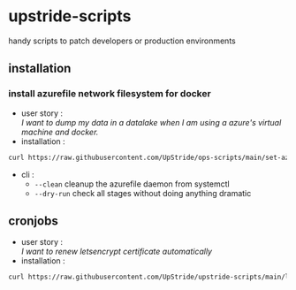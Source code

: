 # upstride-scripts
handy scripts to patch developers or production environments

## installation
### install azurefile network filesystem for docker
- user story :<br/>
*I want to dump my data in a datalake when I am using a azure's virtual machine and docker.*
- installation :
```bash
curl https://raw.githubusercontent.com/UpStride/ops-scripts/main/set-azurefile/install-azure-driver.sh | sudo bash
```
- cli :
  - `--clean` cleanup the azurefile daemon from systemctl
  - `--dry-run` check all stages without doing anything dramatic


## cronjobs
- user story :<br/>
*I want to renew letsencrypt certificate automatically*
- installation :
```bash
curl https://raw.githubusercontent.com/UpStride/upstride-scripts/main/letsencrypt/renew-certs.sh | sudo bash
```

